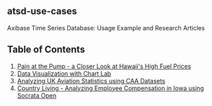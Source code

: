 ## atsd-use-cases

Axibase Time Series Database: Usage Example and Research Articles

## Table of Contents

1. [Pain at the Pump - a Closer Look at Hawaii's High Fuel Prices](https://github.com/axibase/atsd-use-cases/blob/master/HawaiiGasPrices/hawaii_gas_prices.md)
2. [Data Visualization with Chart Lab](https://github.com/axibase/atsd-use-cases/blob/master/ChartLabIntro/README.md)
3. [Analyzing UK Aviation Statistics using CAA Datasets](https://github.com/axibase/atsd-use-cases/blob/master/UKAviation/README.md)
4. [Country Living - Analyzing Employee Compensation in Iowa using Socrata Open](https://github.com/axibase/atsd-use-cases/blob/master/SocrataIowaCompensation/README.md)